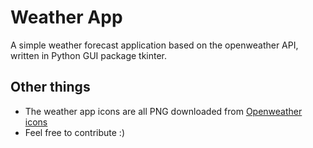 # Weather App

A simple weather forecast application based on the openweather API, written in Python GUI package tkinter.

## Other things
* The weather app icons are all PNG downloaded from [Openweather icons](https://openweathermap.org/weather-conditions) 
* Feel free to contribute :)